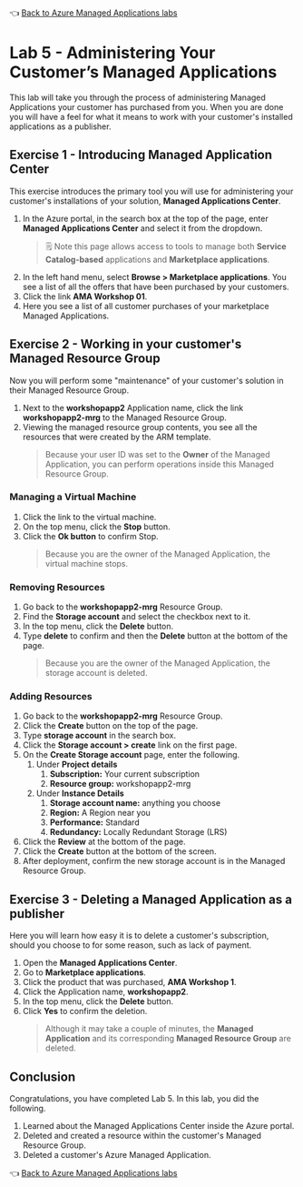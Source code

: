 👈 [Back to Azure Managed Applications labs](../../index.md#labs)

# Lab 5 - Administering Your Customer’s Managed Applications

This lab will take you through the process of administering Managed Applications your customer has purchased from you. When you are done you will have a feel for what it means to work with your customer's installed applications as a publisher.

## Exercise 1 - Introducing Managed Application Center

This exercise introduces the primary tool you will use for administering your customer's installations of your solution, **Managed Applications Center**. 

1. In the Azure portal, in the search box at the top of the page, enter **Managed Applications Center** and select it from the dropdown.
   > 🗒️ Note this page allows access to tools to manage both **Service Catalog-based** applications and **Marketplace applications**.
2. In the left hand menu, select **Browse > Marketplace applications**. You see a list of all the offers that have been purchased by your customers.
3. Click the link **AMA Workshop 01**.
4. Here you see a list of all customer purchases of your marketplace Managed Applications.

## Exercise 2 - Working in your customer's Managed Resource Group

Now you will perform some "maintenance" of your customer's solution in their Managed Resource Group.

1. Next to the **workshopapp2** Application name, click the link **workshopapp2-mrg** to the Managed Resource Group.
2. Viewing the managed resource group contents, you see all the resources that were created by the ARM template.
   > Because your user ID was set to the **Owner** of the Managed Application, you can perform operations inside this Managed Resource Group.

### Managing a Virtual Machine

1. Click the link to the virtual machine.
2. On the top menu, click the **Stop** button. 
3. Click the **Ok button** to confirm Stop.
   > Because you are the owner of the Managed Application, the virtual machine stops.

### Removing Resources 

1. Go back to the **workshopapp2-mrg** Resource Group.
2. Find the **Storage account** and select the checkbox next to it. 
3. In the top menu, click the **Delete** button.
4. Type **delete** to confirm and then the **Delete** button at the bottom of the page.
   > Because you are the owner of the Managed Application, the storage account is deleted.

### Adding Resources

1. Go back to the **workshopapp2-mrg** Resource Group.
2. Click the **Create** button on the top of the page.
3. Type **storage account** in the search box.
4. Click the **Storage account > create** link on the first page.
5. On the **Create Storage account** page, enter the following.
   1. Under **Project details**
      1. **Subscription:** Your current subscription
      2. **Resource group:** workshopapp2-mrg
   2. Under **Instance Details**
      1. **Storage account name:** anything you choose
      2. **Region:** A Region near you
      3. **Performance:** Standard
      4. **Redundancy:** Locally Redundant Storage (LRS)
6. Click the **Review** at the bottom of the page.
7. Click the **Create** button at the bottom of the screen.
8. After deployment, confirm the new storage account is in the Managed Resource Group.


## Exercise 3 - Deleting a Managed Application as a publisher

Here you will learn how easy it is to delete a customer's subscription, should you choose to for some reason, such as lack of payment.

1. Open the **Managed Applications Center**.
2. Go to **Marketplace applications**.
3. Click the product that was purchased, **AMA Workshop 1**.
4. Click the Application name, **workshopapp2**.
5. In the top menu, click the **Delete** button.
6. Click **Yes** to confirm the deletion.
    > Although it may take a couple of minutes, the **Managed Application** and its corresponding **Managed Resource Group** are deleted.

## Conclusion

Congratulations, you have completed Lab 5. In this lab, you did the following.

1. Learned about the Managed Applications Center inside the Azure portal.
2. Deleted and created a resource within the customer's Managed Resource Group.
3. Deleted a customer's Azure Managed Application.

👈 [Back to Azure Managed Applications labs](../../index.md#labs)